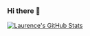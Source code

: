 ### Hi there 👋

[![Laurence's GitHub Stats](https://github-readme-stats.vercel.app/api?username=LaurenceCheng)](https://github.com/anuraghazra/github-readme-stats)

<!--
**LaurenceCheng/LaurenceCheng** is a ✨ _special_ ✨ repository because its `README.md` (this file) appears on your GitHub profile.

Here are some ideas to get you started:

- 🔭 I’m currently working on ...
- 🌱 I’m currently learning ...
- 👯 I’m looking to collaborate on ...
- 🤔 I’m looking for help with ...
- 💬 Ask me about ...
- 📫 How to reach me: ...
- 😄 Pronouns: ...
- ⚡ Fun fact: ...
-->
